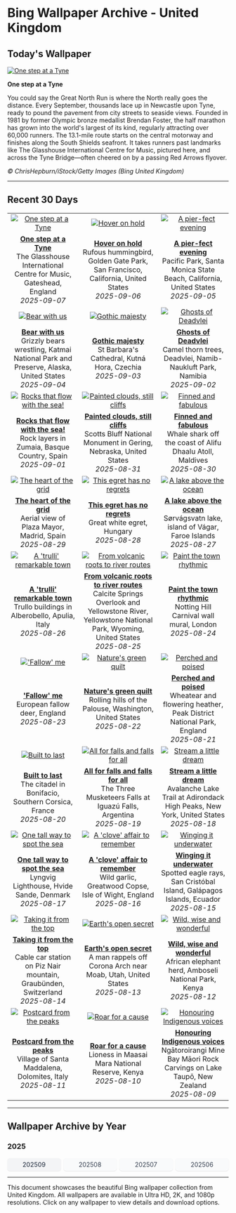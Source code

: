 # Bing Wallpaper Archive - United Kingdom

## Today's Wallpaper

[![One step at a Tyne](https://www.bing.com/th?id=OHR.GreatNorthRun2025_EN-GB8681982473_UHD.jpg&pid=hp&w=2560)](https://bing.codexun.com/gb/detail/20250907)

**One step at a Tyne**

You could say the Great North Run is where the North really goes the distance. Every September, thousands lace up in Newcastle upon Tyne, ready to pound the pavement from city streets to seaside views. Founded in 1981 by former Olympic bronze medallist Brendan Foster, the half marathon has grown into the world's largest of its kind, regularly attracting over 60,000 runners. The 13.1-mile route starts on the central motorway and finishes along the South Shields seafront. It takes runners past landmarks like The Glasshouse International Centre for Music, pictured here, and across the Tyne Bridge—often cheered on by a passing Red Arrows flyover.

*© ChrisHepburn/iStock/Getty Images (Bing United Kingdom)*

---

## Recent 30 Days

| | | |
|:---:|:---:|:---:|
| [![One step at a Tyne](https://www.bing.com/th?id=OHR.GreatNorthRun2025_EN-GB8681982473_UHD.jpg&pid=hp&w=2560)](https://bing.codexun.com/gb/detail/20250907) | [![Hover on hold](https://www.bing.com/th?id=OHR.RufousHummer_EN-GB7919839531_UHD.jpg&pid=hp&w=2560)](https://bing.codexun.com/gb/detail/20250906) | [![A pier-fect evening](https://www.bing.com/th?id=OHR.SunsetPier_EN-GB2472786230_UHD.jpg&pid=hp&w=2560)](https://bing.codexun.com/gb/detail/20250905) | 
| **[One step at a Tyne](https://bing.codexun.com/gb/detail/20250907)**<br>The Glasshouse International Centre for Music, Gateshead, England<br>*2025-09-07* | **[Hover on hold](https://bing.codexun.com/gb/detail/20250906)**<br>Rufous hummingbird, Golden Gate Park, San Francisco, California, United States<br>*2025-09-06* | **[A pier-fect evening](https://bing.codexun.com/gb/detail/20250905)**<br>Pacific Park, Santa Monica State Beach, California, United States<br>*2025-09-05* | 
| [![Bear with us](https://www.bing.com/th?id=OHR.WrestlingBears_EN-GB3380146887_UHD.jpg&pid=hp&w=2560)](https://bing.codexun.com/gb/detail/20250904) | [![Gothic majesty](https://www.bing.com/th?id=OHR.SaintBarbaras_EN-GB0842695883_UHD.jpg&pid=hp&w=2560)](https://bing.codexun.com/gb/detail/20250903) | [![Ghosts of Deadvlei](https://www.bing.com/th?id=OHR.DeadvleiTrees_EN-GB0679166785_UHD.jpg&pid=hp&w=2560)](https://bing.codexun.com/gb/detail/20250902) | 
| **[Bear with us](https://bing.codexun.com/gb/detail/20250904)**<br>Grizzly bears wrestling, Katmai National Park and Preserve, Alaska, United States<br>*2025-09-04* | **[Gothic majesty](https://bing.codexun.com/gb/detail/20250903)**<br>St Barbara's Cathedral, Kutná Hora, Czechia<br>*2025-09-03* | **[Ghosts of Deadvlei](https://bing.codexun.com/gb/detail/20250902)**<br>Camel thorn trees, Deadvlei, Namib-Naukluft Park, Namibia<br>*2025-09-02* | 
| [![Rocks that flow with the sea!](https://www.bing.com/th?id=OHR.GipuzcoaSummer_EN-GB2818544324_UHD.jpg&pid=hp&w=2560)](https://bing.codexun.com/gb/detail/20250901) | [![Painted clouds, still cliffs](https://www.bing.com/th?id=OHR.ScottsBluff_EN-GB0264012392_UHD.jpg&pid=hp&w=2560)](https://bing.codexun.com/gb/detail/20250831) | [![Finned and fabulous](https://www.bing.com/th?id=OHR.MaldivesWhaleShark_EN-GB0087739452_UHD.jpg&pid=hp&w=2560)](https://bing.codexun.com/gb/detail/20250830) | 
| **[Rocks that flow with the sea!](https://bing.codexun.com/gb/detail/20250901)**<br>Rock layers in Zumaia, Basque Country, Spain<br>*2025-09-01* | **[Painted clouds, still cliffs](https://bing.codexun.com/gb/detail/20250831)**<br>Scotts Bluff National Monument in Gering, Nebraska, United States<br>*2025-08-31* | **[Finned and fabulous](https://bing.codexun.com/gb/detail/20250830)**<br>Whale shark off the coast of Alifu Dhaalu Atoll, Maldives<br>*2025-08-30* | 
| [![The heart of the grid](https://www.bing.com/th?id=OHR.PlazaMayor_EN-GB9923316134_UHD.jpg&pid=hp&w=2560)](https://bing.codexun.com/gb/detail/20250829) | [![This egret has no regrets](https://www.bing.com/th?id=OHR.WhiteEgret_EN-GB9754251340_UHD.jpg&pid=hp&w=2560)](https://bing.codexun.com/gb/detail/20250828) | [![A lake above the ocean](https://www.bing.com/th?id=OHR.FaroeLake_EN-GB9601686603_UHD.jpg&pid=hp&w=2560)](https://bing.codexun.com/gb/detail/20250827) | 
| **[The heart of the grid](https://bing.codexun.com/gb/detail/20250829)**<br>Aerial view of Plaza Mayor, Madrid, Spain<br>*2025-08-29* | **[This egret has no regrets](https://bing.codexun.com/gb/detail/20250828)**<br>Great white egret, Hungary<br>*2025-08-28* | **[A lake above the ocean](https://bing.codexun.com/gb/detail/20250827)**<br>Sørvágsvatn lake, island of Vágar, Faroe Islands<br>*2025-08-27* | 
| [![A 'trulli' remarkable town](https://www.bing.com/th?id=OHR.TrulliHouses_EN-GB9384999011_UHD.jpg&pid=hp&w=2560)](https://bing.codexun.com/gb/detail/20250826) | [![From volcanic roots to river routes](https://www.bing.com/th?id=OHR.YellowstoneRiver_EN-GB9172526741_UHD.jpg&pid=hp&w=2560)](https://bing.codexun.com/gb/detail/20250825) | [![Paint the town rhythmic](https://www.bing.com/th?id=OHR.NottingHillCarnival2025_EN-GB8998798603_UHD.jpg&pid=hp&w=2560)](https://bing.codexun.com/gb/detail/20250824) | 
| **[A 'trulli' remarkable town](https://bing.codexun.com/gb/detail/20250826)**<br>Trullo buildings in Alberobello, Apulia, Italy<br>*2025-08-26* | **[From volcanic roots to river routes](https://bing.codexun.com/gb/detail/20250825)**<br>Calcite Springs Overlook and Yellowstone River, Yellowstone National Park, Wyoming, United States<br>*2025-08-25* | **[Paint the town rhythmic](https://bing.codexun.com/gb/detail/20250824)**<br>Notting Hill Carnival wall mural, London<br>*2025-08-24* | 
| [!['Fallow' me](https://www.bing.com/th?id=OHR.CervusDama_EN-GB8518055482_UHD.jpg&pid=hp&w=2560)](https://bing.codexun.com/gb/detail/20250823) | [![Nature's green quilt](https://www.bing.com/th?id=OHR.PalouseWA_EN-GB8343692034_UHD.jpg&pid=hp&w=2560)](https://bing.codexun.com/gb/detail/20250822) | [![Perched and poised](https://www.bing.com/th?id=OHR.WheatearBird_EN-GB3697571059_UHD.jpg&pid=hp&w=2560)](https://bing.codexun.com/gb/detail/20250821) | 
| **['Fallow' me](https://bing.codexun.com/gb/detail/20250823)**<br>European fallow deer, England<br>*2025-08-23* | **[Nature's green quilt](https://bing.codexun.com/gb/detail/20250822)**<br>Rolling hills of the Palouse, Washington, United States<br>*2025-08-22* | **[Perched and poised](https://bing.codexun.com/gb/detail/20250821)**<br>Wheatear and flowering heather, Peak District National Park, England<br>*2025-08-21* | 
| [![Built to last](https://www.bing.com/th?id=OHR.CitadelBonifacio_EN-GB3535307178_UHD.jpg&pid=hp&w=2560)](https://bing.codexun.com/gb/detail/20250820) | [![All for falls and falls for all](https://www.bing.com/th?id=OHR.IguazuArgentina_EN-GB3342065594_UHD.jpg&pid=hp&w=2560)](https://bing.codexun.com/gb/detail/20250819) | [![Stream a little dream](https://www.bing.com/th?id=OHR.AvalancheLake_EN-GB3210830707_UHD.jpg&pid=hp&w=2560)](https://bing.codexun.com/gb/detail/20250818) | 
| **[Built to last](https://bing.codexun.com/gb/detail/20250820)**<br>The citadel in Bonifacio, Southern Corsica, France<br>*2025-08-20* | **[All for falls and falls for all](https://bing.codexun.com/gb/detail/20250819)**<br>The Three Musketeers Falls at Iguazú Falls, Argentina<br>*2025-08-19* | **[Stream a little dream](https://bing.codexun.com/gb/detail/20250818)**<br>Avalanche Lake Trail at Adirondack High Peaks, New York, United States<br>*2025-08-18* | 
| [![One tall way to spot the sea](https://www.bing.com/th?id=OHR.LyngvigLighthouse_EN-GB3070055068_UHD.jpg&pid=hp&w=2560)](https://bing.codexun.com/gb/detail/20250817) | [![A 'clove' affair to remember](https://www.bing.com/th?id=OHR.GarlicFestival2025_EN-GB2919536930_UHD.jpg&pid=hp&w=2560)](https://bing.codexun.com/gb/detail/20250816) | [![Winging it underwater](https://www.bing.com/th?id=OHR.SpottedEagleRay_EN-GB2531931284_UHD.jpg&pid=hp&w=2560)](https://bing.codexun.com/gb/detail/20250815) | 
| **[One tall way to spot the sea](https://bing.codexun.com/gb/detail/20250817)**<br>Lyngvig Lighthouse, Hvide Sande, Denmark<br>*2025-08-17* | **[A 'clove' affair to remember](https://bing.codexun.com/gb/detail/20250816)**<br>Wild garlic, Greatwood Copse, Isle of Wight, England<br>*2025-08-16* | **[Winging it underwater](https://bing.codexun.com/gb/detail/20250815)**<br>Spotted eagle rays, San Cristóbal Island, Galápagos Islands, Ecuador<br>*2025-08-15* | 
| [![Taking it from the top](https://www.bing.com/th?id=OHR.PizNairPeak_EN-GB2398585795_UHD.jpg&pid=hp&w=2560)](https://bing.codexun.com/gb/detail/20250814) | [![Earth's open secret](https://www.bing.com/th?id=OHR.CoronaArch_EN-GB9558906767_UHD.jpg&pid=hp&w=2560)](https://bing.codexun.com/gb/detail/20250813) | [![Wild, wise and wonderful](https://www.bing.com/th?id=OHR.KenyaElephants_EN-GB9514305999_UHD.jpg&pid=hp&w=2560)](https://bing.codexun.com/gb/detail/20250812) | 
| **[Taking it from the top](https://bing.codexun.com/gb/detail/20250814)**<br>Cable car station on Piz Nair mountain, Graubünden, Switzerland<br>*2025-08-14* | **[Earth's open secret](https://bing.codexun.com/gb/detail/20250813)**<br>A man rappels off Corona Arch near Moab, Utah, United States<br>*2025-08-13* | **[Wild, wise and wonderful](https://bing.codexun.com/gb/detail/20250812)**<br>African elephant herd, Amboseli National Park, Kenya<br>*2025-08-12* | 
| [![Postcard from the peaks](https://www.bing.com/th?id=OHR.SantaMaddalena_EN-GB9459179016_UHD.jpg&pid=hp&w=2560)](https://bing.codexun.com/gb/detail/20250811) | [![Roar for a cause](https://www.bing.com/th?id=OHR.LionessKenya_EN-GB9427782960_UHD.jpg&pid=hp&w=2560)](https://bing.codexun.com/gb/detail/20250810) | [![Honouring Indigenous voices](https://www.bing.com/th?id=OHR.MaoriRock_EN-GB9232963676_UHD.jpg&pid=hp&w=2560)](https://bing.codexun.com/gb/detail/20250809) | 
| **[Postcard from the peaks](https://bing.codexun.com/gb/detail/20250811)**<br>Village of Santa Maddalena, Dolomites, Italy<br>*2025-08-11* | **[Roar for a cause](https://bing.codexun.com/gb/detail/20250810)**<br>Lioness in Maasai Mara National Reserve, Kenya<br>*2025-08-10* | **[Honouring Indigenous voices](https://bing.codexun.com/gb/detail/20250809)**<br>Ngātoroirangi Mine Bay Māori Rock Carvings on Lake Taupō, New Zealand<br>*2025-08-09* | 


---

## Wallpaper Archive by Year

### 2025
<div style="display: grid; grid-template-columns: repeat(auto-fit, minmax(80px, 1fr)); gap: 6px; margin: 12px 0;">
<a href="https://bing.codexun.com/gb/archive/202509" style="padding: 6px 12px; font-size: 14px; border-radius: 6px; box-shadow: 0 1px 2px rgba(0,0,0,0.1); background-color: #f3f4f6; color: #374151; text-decoration: none; text-align: center; transition: background-color 0.2s ease; font-weight: 500;">202509</a>
<a href="https://bing.codexun.com/gb/archive/202508" style="padding: 6px 12px; font-size: 14px; border-radius: 6px; box-shadow: 0 1px 2px rgba(0,0,0,0.1); background-color: #f9fafb; color: #374151; text-decoration: none; text-align: center; transition: background-color 0.2s ease;">202508</a>
<a href="https://bing.codexun.com/gb/archive/202507" style="padding: 6px 12px; font-size: 14px; border-radius: 6px; box-shadow: 0 1px 2px rgba(0,0,0,0.1); background-color: #f9fafb; color: #374151; text-decoration: none; text-align: center; transition: background-color 0.2s ease;">202507</a>
<a href="https://bing.codexun.com/gb/archive/202506" style="padding: 6px 12px; font-size: 14px; border-radius: 6px; box-shadow: 0 1px 2px rgba(0,0,0,0.1); background-color: #f9fafb; color: #374151; text-decoration: none; text-align: center; transition: background-color 0.2s ease;">202506</a>
</div>



---

This document showcases the beautiful Bing wallpaper collection from United Kingdom. All wallpapers are available in Ultra HD, 2K, and 1080p resolutions. Click on any wallpaper to view details and download options.

